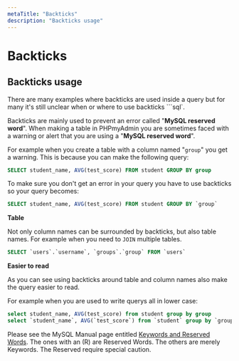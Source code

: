 ```yaml
---
metaTitle: "Backticks"
description: "Backticks usage"
---
```


# Backticks



## Backticks usage


There are many examples where backticks are used inside a query but for many it's still unclear when or where to use backticks ```sql`.

Backticks are mainly used to prevent an error called "**MySQL reserved word**". When making a table in PHPmyAdmin you are sometimes faced with a warning or alert that you are using a "**MySQL reserved word**".

For example when you create a table with a column named "`group`" you get a warning. This is because you can make the following query:

```sql
SELECT student_name, AVG(test_score) FROM student GROUP BY group

```

To make sure you don't get an error in your query you have to use backticks so your query becomes:

```sql
SELECT student_name, AVG(test_score) FROM student GROUP BY `group`

```

**Table**

Not only column names can be surrounded by backticks, but also table names. For example when you need to `JOIN` multiple tables.

```sql
SELECT `users`.`username`, `groups`.`group` FROM `users`

```

**Easier to read**

As you can see using backticks around table and column names also make the query easier to read.

For example when you are used to write querys all in lower case:

```sql
select student_name, AVG(test_score) from student group by group
select `student_name`, AVG(`test_score`) from `student` group by `group`

```

Please see the MySQL Manual page entitled [Keywords and Reserved Words](https://dev.mysql.com/doc/refman/5.5/en/keywords.html). The ones with an (R) are Reserved Words. The others are merely Keywords. The Reserved require special caution.

